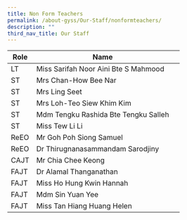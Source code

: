 ```yaml
---
title: Non Form Teachers
permalink: /about-gyss/Our-Staff/nonformteachers/
description: ""
third_nav_title: Our Staff
---
```



| Role | Name |  |
| -------- | -------- | -------- |
|LT     | Miss Sarifah Noor Aini Bte S Mahmood |     |
ST| Mrs Chan-How Bee Nar
ST| Mrs Ling Seet
ST| Mrs Loh-Teo Siew Khim Kim
ST| Mdm Tengku Rashida Bte Tengku Salleh
ST| Miss Tew Li Li
ReEO| Mr Goh Poh Siong Samuel
ReEO| Dr Thirugnanasammandam Sarodjiny
CAJT|Mr Chia Chee Keong
FAJT|Dr Alamal Thanganathan
FAJT|Miss Ho Hung Kwin Hannah
FAJT|Mdm Sin Yuan Yee
FAJT|Miss Tan Hiang Huang Helen





